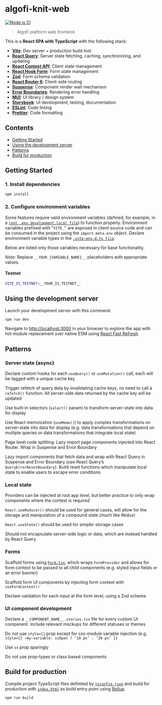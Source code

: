 # algofi-knit-web

[![Node.js CI](https://github.com/Algofiorg/algofi-knit-web/actions/workflows/node.js.yml/badge.svg)](https://github.com/Algofiorg/algofi-knit-web/actions/workflows/node.js.yml)

> Algofi platform web frontend

This is a **React SPA with TypeScript** with the following stack:

- [**Vite**](https://vitejs.dev): Dev server + production build tool
- [**React Query**](https://react-query.tanstack.com): Server state fetching, caching, synchronizing, and updating
- [**React Context API**](https://reactjs.org/docs/context.html): Client state management
- [**React Hook Form**](https://react-hook-form.com): Form state management
- [**Zod**](https://github.com/colinhacks/zod): Form schema validation
- [**React Router 6**](https://reactrouter.com): Client-side routing
- [**Suspense**](https://reactjs.org/docs/concurrent-mode-suspense.html): Component render wait mechanism
- [**Error Boundaries**](https://reactjs.org/docs/error-boundaries.html): Rendering error handling
- [**MUI**](https://mui.com): UI library / design system
- [**Storybook**](https://storybook.js.org): UI development, testing, documentation
- [**ESLint**](https://eslint.org): Code linting
- [**Prettier**](https://eslint.org): Code formatting

## Contents

- [Getting Started](#getting-started)
- [Using the development server](#using-the-development-server)
- [Patterns](#patterns)
- [Build for production](#build-for-production)

## Getting Started

### 1. Install dependencies

```sh
npm install
```

### 2. Configure environment variables

Some features require valid environment variables (defined, for example, in a [`root .env.development.local file`](./.env.development.local)) to function properly.  Environment variables prefixed with "`VITE_`" are exposed in client source code and can be consumed in the project using the `import.meta.env` object. Declare environment variable types in the [`.vite-env.d.ts file`](./src/vite-env.d.ts).

Below are listed only those variables necessary for base functionality.

_Note:_ Replace `__YOUR_{VARIABLE_NAME}__` placeholders with appropriate values.

#### Testnet

```sh
VITE_IS_TESTNET=__YOUR_IS_TESTNET__
```

## Using the development server

Launch your development server with this command:

```sh
npm run dev
```

Navigate to [http://localhost:3000](http://localhost:3000) in your browser to explore the app with hot module replacement  over native ESM using [React Fast Refresh](https://github.com/vitejs/vite/tree/main/packages/plugin-react).

## Patterns

### Server state (async)

Declare custom hooks for each `useQuery()` or `useMutation()` call, each will be tagged with a unique cache key

Trigger refetch of query data by invalidating cache keys, no need to call a `refetch()` function. All server-side data returned by the cache key will be updated

Use built-in selectors (`select()` param) to transform server-state into data for display

Use React memoization (`useMemo()`) to apply complex transformations on server-state into data for display (e.g. data transformations that depend on multiple queries or data transformations that integrate local state)

Page level code splitting: Lazy import page components injected into React Router. Wrap in Suspense and Error Boundary

Lazy import components that fetch data and wrap with React Query in Suspense and Error Boundary (use React Query’s `QueryErrorResetBoundary`). Build reset functions which manipulate local state to enable users to escape error conditions

### Local state

Providers can be injected at root app level, but better practice to only wrap components where the context is required

`React.useReducer()` should be used for general cases, will allow for the storage and manipulation of a compound state (much like Redux)

`React.useState()` should be used for simpler storage cases

Should not encapsulate server-side logic or data, which are instead handled by React Query

### Forms

Scaffold forms using [`Form.tsx`](./src/components/form/Form.tsx), which wraps `FormProvider` and allows for form context to be passed to all child components (e.g. styled input fields or an error banner)

Scaffold form UI components by injecting form context with `useFormContext()`

Declare validation for each input at the form level, using a Zod schema

### UI component development

Declare a `__COMPONENT_NAME__.stories.tsx` file for every custom UI component. Include relevant mockups for different statuses or themes

Do not use `style={}` prop except for css-module variable injection (e.g. `style={{ —my-variable: isOpen ? ’10 px’ : ’20 px’ }}`

Use `sx` prop sparingly

Do not use prop-types or class based components

## Build for production

Compile project TypeScript files definited by [`tsconfig.json`](./tsconfig.json) and build for production with [`index.html`](./index.html) as build entry point using [Rollup](https://rollupjs.org/guide/en/).

```sh
npm run build
```
